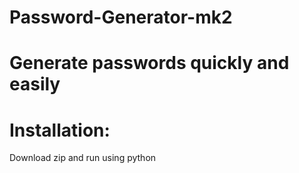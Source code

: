 # Password-Generator-mk2
# Generate passwords quickly and easily
# Installation:
Download zip and run using python
